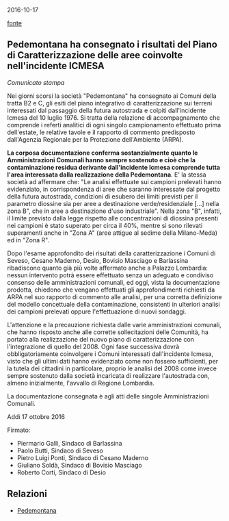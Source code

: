 2016-10-17

[fonte](http://www.comune.cesano-maderno.mb.it/home.jsp?idrub=33111&idtemplate=-5)

## Pedemontana ha consegnato i risultati del Piano di Caratterizzazione delle aree coinvolte nell'incidente ICMESA

*Comunicato stampa*

Nei giorni scorsi la società "Pedemontana" ha consegnato ai Comuni della tratta B2 e C, gli esiti del piano integrativo di caratterizzazione sui terreni interessati dal passaggio della futura autostrada e colpiti dall'incidente Icmesa del 10 luglio 1976. Si tratta della relazione di accompagnamento che comprende i referti analitici di ogni singolo campionamento effettuato prima dell'estate, le relative tavole e il rapporto di commento predisposto dall'Agenzia Regionale per la Protezione dell'Ambiente (ARPA).

**La corposa documentazione conferma sostanzialmente quanto le Amministrazioni Comunali hanno sempre sostenuto e cioè che la contaminazione residua derivante dall'incidente Icmesa comprende tutta l'area interessata dalla realizzazione della Pedemontana**. E' la stessa società ad affermare che: "Le analisi effettuate sui campioni prelevati hanno evidenziato, in corrispondenza di aree che saranno interessate dal progetto della futura autostrada, condizioni di esubero dei limiti previsti per il parametro diossine sia per aree a destinazione verde/residenziale  [...]  nella zona B", che in aree a destinazione d'uso industriale". Nella zona "B", infatti, il limite previsto dalla legge rispetto alle concentrazioni di diossina presenti nei campioni è stato superato per circa il 40%, mentre si sono rilevati superamenti anche in "Zona A" (aree attigue al sedime della Milano-Meda) ed in "Zona R".

Dopo l'esame approfondito dei risultati della caratterizzazione i Comuni di Seveso, Cesano Maderno, Desio, Bovisio Masciago e Barlassina ribadiscono quanto già più volte affermato anche a Palazzo Lombardia: nessun intervento potrà essere effettuato senza un adeguato e condiviso consenso delle amministrazioni comunali, ed oggi, vista la documentazione prodotta, chiedono che vengano effettuati gli approfondimenti richiesti da ARPA nel suo rapporto di commento alle analisi, per una corretta definizione del modello concettuale della contaminazione, consistenti in ulteriori analisi dei campioni prelevati oppure l'effettuazione di nuovi sondaggi.

L'attenzione e la precauzione richiesta dalle varie amministrazioni comunali, che hanno risposto anche alle corrette sollecitazioni delle Comunità, ha portato alla realizzazione del nuovo piano di caratterizzazione con l'integrazione di quello del 2008. Ogni fase successiva dovrà obbligatoriamente coinvolgere i Comuni interessati dall'incidente Icmesa, visto che gli ultimi dati hanno evidenziato come non fossero sufficienti, per la tutela dei cittadini in particolare, proprio le analisi del 2008 come invece sempre sostenuto dalla società incaricata di realizzare l'autostrada con, almeno inizialmente, l'avvallo di Regione Lombardia.

La documentazione consegnata è agli atti delle singole Amministrazioni Comunali.

Addì 17 ottobre 2016

Firmato:
- Piermario Galli, Sindaco di Barlassina
- Paolo Butti, Sindaco di Seveso
- Pietro Luigi Ponti, Sindaco di Cesano Maderno
- Giuliano Soldà, Sindaco di Bovisio Masciago
- Roberto Corti, Sindaco di Desio

## Relazioni

- [Pedemontana](https://github.com/open-comune/desio/wiki/Pedemontana)
